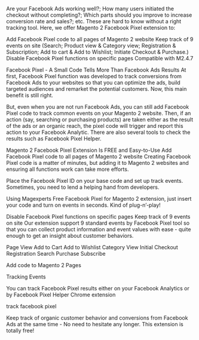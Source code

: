Are your Facebook Ads working well?; How many users initiated the checkout without completing?; Which parts should you improve to increase conversion rate and sales?; etc. These are hard to know without a right tracking tool. Here, we offer Magento 2 Facebook Pixel extension to:

Add Facebook Pixel code to all pages of Magento 2 website
Keep track of 9 events on site (Search; Product view & Category view; Registration & Subscription; Add to cart & Add to Wishlist; Initiate Checkout & Purchase.)
Disable Facebook Pixel functions on specific pages
Compatible with M2.4.7

Facebook Pixel - A Small Code Tells More Than Facebook Ads Results
At first, Facebook Pixel function was developed to track conversions from Facebook Ads to your websites so that you can optimize the ads, build targeted audiences and remarket the potential customers. Now, this main benefit is still right.

But, even when you are not run Facebook Ads, you can still add Facebook Pixel code to track common events on your Magento 2 website. Then, if an action (say, searching or purchasing products) are taken either as the result of the ads or an organic reach, the pixel code will trigger and report this action to your Facebook Analytic. There are also several tools to check the results such as Facebook Pixel Helper.

Magento 2 Facebook Pixel Extension Is FREE and Easy-to-Use
Add Facebook Pixel code to all pages of Magento 2 website
Creating Facebook Pixel code is a matter of minutes, but adding it to Magento 2 websites and ensuring all functions work can take more efforts.

Place the Facebook Pixel ID on your base code and set up track events. Sometimes, you need to lend a helping hand from developers.

Using Magexperts Free Facebook Pixel for Magento 2 extension, just insert your code and turn on events in seconds. Kind of plug-n’-play!

Disable Facebook Pixel functions on specific pages
Keep track of 9 events on site
Our extension support 9 standard events by Facebook Pixel tool so that you can collect product information and event values with ease - quite enough to get an insight about customer behaviors.

 Page View
Add to Cart
Add to Wishlist
Category View
Initial Checkout
Registration
Search
Purchase
Subscribe 
 

Add code to Magento 2 Pages
 
Tracking Events

You can track Facebook Pixel results either on your Facebook Analytics or by Facebook Pixel Helper Chrome extension

 

track facebook pixel 

 

Keep track of organic customer behavior and conversions from Facebook Ads at the same time - No need to hesitate any longer. This extension is totally free!